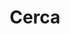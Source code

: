 ---
title: "Cerca"
slug: "cerca"
layout: "search"
outputs:
    - html
    - json
menu:
    main:
        weight: 99
        params: 
            icon: search
---